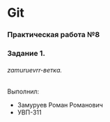 # Git
### Практическая работа №8
### Задание 1.
###### zamuruevrr-ветка. 

Выполнил:
* Замуруев Роман Романович
* УВП-311
